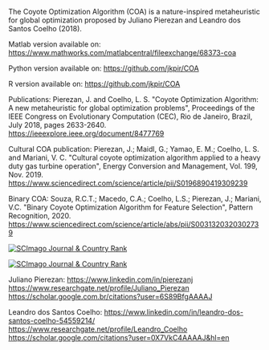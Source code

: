The Coyote Optimization Algorithm (COA) is a nature-inspired metaheuristic for global optimization proposed by Juliano Pierezan and Leandro dos Santos Coelho (2018).

Matlab version available on:
https://www.mathworks.com/matlabcentral/fileexchange/68373-coa

Python version available on:
https://github.com/jkpir/COA

R version available on:
https://github.com/jkpir/COA

Publications:
Pierezan, J. and Coelho, L. S. "Coyote Optimization Algorithm: A new metaheuristic for global optimization problems", Proceedings of the IEEE Congress on Evolutionary Computation (CEC), Rio de Janeiro, Brazil, July 2018, pages 2633-2640.
https://ieeexplore.ieee.org/document/8477769

Cultural COA publication:
Pierezan, J.; Maidl, G.; Yamao, E. M.; Coelho, L. S. and Mariani, V. C. "Cultural coyote optimization algorithm applied to a heavy duty gas turbine operation", Energy Conversion and Management, Vol. 199, Nov. 2019.
https://www.sciencedirect.com/science/article/pii/S0196890419309239

Binary COA:
Souza, R.C.T.; Macedo, C.A.; Coelho, L.S.; Pierezan, J.; Mariani, V.C. "Binary Coyote Optimization Algorithm for Feature Selection", Pattern Recognition, 2020.
https://www.sciencedirect.com/science/article/abs/pii/S0031320320302739

<a href="https://www.scimagojr.com/journalsearch.php?q=24823&amp;tip=sid&amp;exact=no" title="SCImago Journal &amp; Country Rank"><img border="0" src="https://www.scimagojr.com/journal_img.php?id=24823" alt="SCImago Journal &amp; Country Rank"  /></a>

<a href="https://www.scimagojr.com/journalsearch.php?q=29372&amp;tip=sid&amp;exact=no" title="SCImago Journal &amp; Country Rank"><img border="0" src="https://www.scimagojr.com/journal_img.php?id=29372" alt="SCImago Journal &amp; Country Rank"  /></a>

Juliano Pierezan:
https://www.linkedin.com/in/pierezanj
https://www.researchgate.net/profile/Juliano_Pierezan
https://scholar.google.com.br/citations?user=6S89BfgAAAAJ

Leandro dos Santos Coelho:
https://www.linkedin.com/in/leandro-dos-santos-coelho-54559214/
https://www.researchgate.net/profile/Leandro_Coelho
https://scholar.google.com/citations?user=0X7VkC4AAAAJ&hl=en

